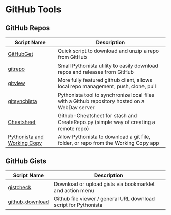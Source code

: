 # GitHub Tools

GitHub Repos
------------

| Script Name   | Description   | 
| ------------- | ------------- | 
| [GitHubGet][] | Quick script to download and unzip a repo from GitHub |
| [gitrepo][]   | Small Pythonista utility to easily download repos and releases from GitHub |
| [gitview][]| More fully featured github client, allows local repo management, push, clone, pull |
| [gitsynchista][] | Pythonista tool to synchronize local files with a Github repository hosted on a WebDav server |
| [Cheatsheet][] | Github-Cheatsheet for stash and CreateRepo.py (simple way of creating a remote repo) |
| [Pythonista and Working Copy][] | Allow Pythonista to download a git file, folder, or repo from the Working Copy app |

GitHub Gists
------------

| Script Name        | Description   | 
| -------------      | ------------- | 
| [gistcheck][]  |  Download or upload gists via bookmarklet and action menu |
| [github_download][] | Github file viewer / general URL download script for Pythonista |

[gistcheck]: https://gist.github.com/jsbain/1c95b3491d65d9e24456#
[GitHubGet]: https://github.com/jsbain/GitHubGet
[github_download]: https://gist.github.com/SpotlightKid/04c2b5ce5978c0d66e6e
[gitrepo]: https://github.com/Vik2015/gitrepo
[gitview]: https://github.com/jsbain/gitview
[gitsynchista]: https://github.com/marcus67/gitsynchista
[Cheatsheet]: https://github.com/humberry/Github-Cheatsheet
[Pythonista and Working Copy]: https://github.com/cclauss/Pythonista-and-Working-Copy
[iGotIt]: https://github.com/GoDzM4TT3O/iGotIt
[iRepo]: https://github.com/GoDzM4TT3O/iRepo
